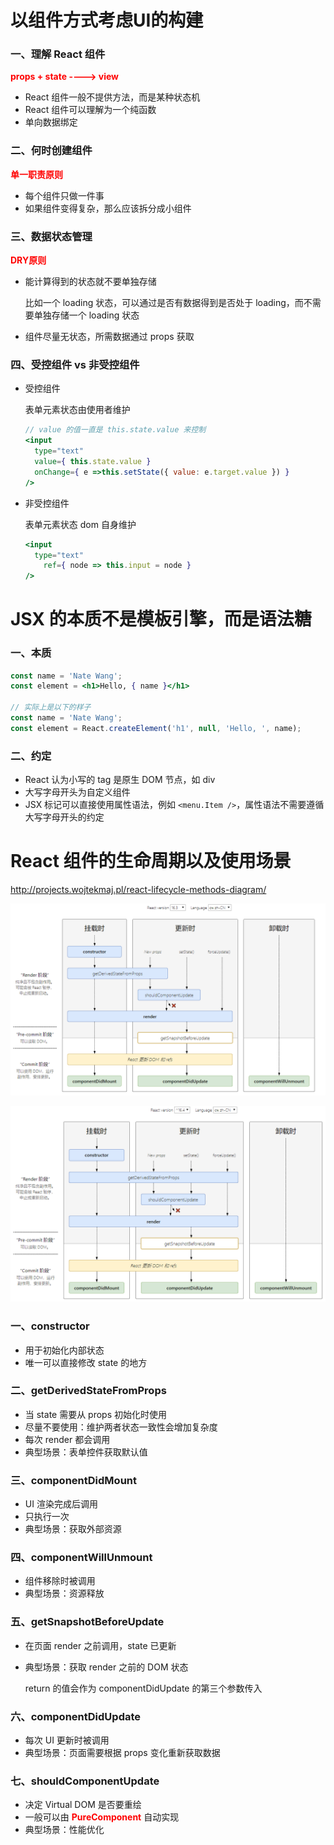 # 以组件方式考虑UI的构建

### 一、理解 React 组件

<font color=red> **props + state ----> view** </font>

+ React 组件一般不提供方法，而是某种状态机
+ React 组件可以理解为一个纯函数
+ 单向数据绑定



### 二、何时创建组件

<font color=red> **单一职责原则** </font>

+ 每个组件只做一件事
+ 如果组件变得复杂，那么应该拆分成小组件



### 三、数据状态管理

<font color=red> **DRY原则** </font>

+ 能计算得到的状态就不要单独存储

  比如一个 loading 状态，可以通过是否有数据得到是否处于 loading，而不需要单独存储一个 loading 状态

+ 组件尽量无状态，所需数据通过 props 获取



### 四、受控组件 vs 非受控组件

+ 受控组件

  表单元素状态由使用者维护

  ```jsx
  // value 的值一直是 this.state.value 来控制
  <input
  	type="text"
  	value={ this.state.value }
  	onChange={ e =>this.setState({ value: e.target.value }) }
  />
  ```

+ 非受控组件

  表单元素状态 dom 自身维护

  ```jsx
  <input
  	type="text"
      ref={ node => this.input = node }
  />
  ```





# JSX 的本质不是模板引擎，而是语法糖

### 一、本质

```jsx
const name = 'Nate Wang';
const element = <h1>Hello, { name }</h1>
      
// 实际上是以下的样子
const name = 'Nate Wang';
const element = React.createElement('h1', null, 'Hello, ', name);
```

### 二、约定

+ React 认为小写的 tag 是原生 DOM 节点，如 div
+ 大写字母开头为自定义组件
+ JSX 标记可以直接使用属性语法，例如 `<menu.Item />`，属性语法不需要遵循大写字母开头的约定



# React 组件的生命周期以及使用场景

http://projects.wojtekmaj.pl/react-lifecycle-methods-diagram/

![1577415296989](images/1577415296989.png)

![1577415322972](images/1577415322972.png)

### 一、constructor

+ 用于初始化内部状态
+ 唯一可以直接修改 state 的地方



### 二、getDerivedStateFromProps

+ 当 state 需要从 props 初始化时使用
+ 尽量不要使用：维护两者状态一致性会增加复杂度
+ 每次 render 都会调用
+ 典型场景：表单控件获取默认值



### 三、componentDidMount

+ UI 渲染完成后调用
+ 只执行一次
+ 典型场景：获取外部资源



### 四、componentWillUnmount

+ 组件移除时被调用
+ 典型场景：资源释放



### 五、getSnapshotBeforeUpdate

+ 在页面 render 之前调用，state 已更新

+ 典型场景：获取 render 之前的 DOM 状态

  return 的值会作为 componentDidUpdate 的第三个参数传入



### 六、componentDidUpdate

+ 每次 UI 更新时被调用
+ 典型场景：页面需要根据 props 变化重新获取数据



### 七、shouldComponentUpdate

+ 决定 Virtual DOM 是否要重绘
+ 一般可以由 <font color=red> **PureComponent** </font>自动实现
+ 典型场景：性能优化
